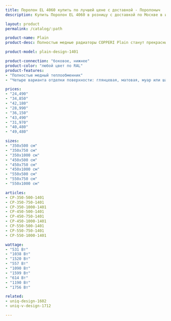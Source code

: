 ```yaml
---
title: Поролон EL 4060 купить по лучшей цене с доставкой - Поролоныч
description: Купить Поролон EL 4060 в розницу с доставкой по Москве в интернет-магазине Поролоныча.

layout: product
permalink: /catalog/:path

product-name: Plain
product-desc: Полностью медные радиаторы COPPERI Plain станут прекрасным дополнением к любому, даже самому строгому интерьеру, благодаря минималистичному дизайну и широкой цветовой гамме. Современная и надежная конструкция в сочетании с применяемыми материалами гарантирует стабильный и равномерный обогрев помещения в любые морозы.

product-model: plain-design-1401

product-connection: "боковое, нижнее"
product-color: "любой цвет по RAL"
product-features:
- "Полностью медный теплообменник"
- "Четыре варианта отделки поверхности: глянцевая, матовая, муар или шагрень"

prices:
- "24,490"
- "34,850"
- "42,180"
- "28,990"
- "36,150"
- "43,490"
- "31,970"
- "40,480"
- "49,480"

sizes:
- "350x500 см"
- "350x750 см"
- "350x1000 см"
- "450x500 см"
- "450x750 см"
- "450x1000 см"
- "550x500 см"
- "550x750 см"
- "550x1000 см"

articles:
- CP-350-500-1401
- CP-350-750-1401
- CP-350-1000-1401
- CP-450-500-1401
- CP-450-750-1401
- CP-450-1000-1401
- CP-550-500-1401
- CP-550-750-1401
- CP-550-1000-1401

wattage:
- "531 Вт"
- "1038 Вт"
- "1520 Вт"
- "557 Вт"
- "1090 Вт"
- "1599 Вт"
- "614 Вт"
- "1190 Вт"
- "1756 Вт"

related:
- uniq-design-1602
- uniq-v-design-1712

---
```

